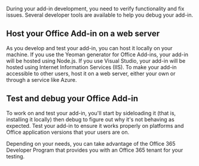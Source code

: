 During your add-in development, you need to verify functionality and fix issues. Several developer tools are available to help you debug your add-in.

## Host your Office Add-in on a web server

As you develop and test your add-in, you can host it locally on your machine. If you use the Yeoman generator for Office Add-ins, your add-in will be hosted using Node.js. If you use Visual Studio, your add-in will be hosted using Internet Information Services (IIS). To make your add-in accessible to other users, host it on a web server, either your own or through a service like Azure.

## Test and debug your Office Add-in

To work on and test your add-in, you'll start by sideloading it (that is, installing it locally) then debug to figure out why it's not behaving as expected. Test your add-in to ensure it works properly on platforms and Office application versions that your users are on.

Depending on your needs, you can take advantage of the Office 365 Developer Program that provides you with an Office 365 tenant for your testing.
